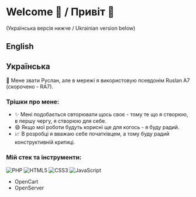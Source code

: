 # Welcome 👋 / Привіт 👋
(Українська версія нижче / Ukrainian version below)

## English


## Українська
🤗 Мене звати Руслан, але в мережі я використовую псевдонім Ruslan A7 (скорочено - RA7).

### Трішки про мене:
- ✨ Мені подобається свторювати щось своє - тому те що я створюю, в першу чергу, я створюю для себе.
- 😄 Якщо мої роботи будуть корисні ще для когось - я буду радий.
- 📈 В розробці я вважаю себе початківцем, а тому буду радий конструктивній критиці.

### Мій стек та інструменти:
![PHP](https://img.shields.io/badge/php-1.svg?style=for-the-badge&logo=php&logoColor=%234f5b93&labelColor=white&color=%234f5b93)
![HTML5](https://img.shields.io/badge/html5-1.svg?style=for-the-badge&logo=html5&logoColor=white&labelColor=%23e54c21&color=%23e54c21)
![CSS3](https://img.shields.io/badge/CSS3-1.svg?style=for-the-badge&logo=CSS3&logoColor=white&labelColor=%23214ce5&color=%23214ce5)
![JavaScript](https://img.shields.io/badge/javascript-1.svg?style=for-the-badge&logo=javascript&logoColor=%23f7e018&labelColor=%2322231c&color=%2322231c)
- OpenCart
- OpenServer


<!--
**Ruslan-A7/Ruslan-A7** is a ✨ _special_ ✨ repository because its `README.md` (this file) appears on your GitHub profile.

Here are some ideas to get you started:

- 🔭 I’m currently working on ...
- 🌱 I’m currently learning ...
- 👯 I’m looking to collaborate on ...
- 🤔 I’m looking for help with ...
- 💬 Ask me about ...
- 📫 How to reach me: ...
- 😄 Pronouns: ...
- ⚡ Fun fact: ...
-->
